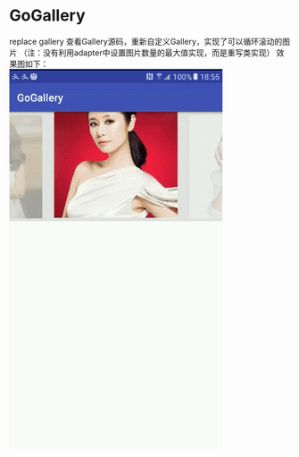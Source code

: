 # GoGallery
replace gallery
查看Gallery源码，重新自定义Gallery，实现了可以循环滚动的图片
（注：没有利用adapter中设置图片数量的最大值实现，而是重写类实现）
效果图如下：</br>
![BallShoop.gif](https://github.com/heavenxue/GoGallery/raw/master/files/mygallery.gif)